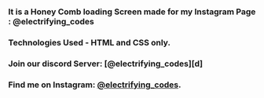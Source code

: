 ### It is a Honey Comb loading Screen made for my Instagram Page : @electrifying_codes

### Technologies Used - HTML and CSS only.

### Join our discord Server: [@electrifying_codes][d]
### Find me on Instagram: [@electrifying_codes][Instagram].

[instagram]: https://www.instagram.com/electrifying_codes